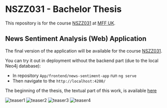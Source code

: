 # NSZZ031 - Bachelor Thesis

This repository is for the course [NSZZ031](https://is.cuni.cz/studium/predmety/index.php?id=8e2d2990881a77e48ecb713cc035bd4b&tid=&do=predmet&kod=NSZZ031&skr=2023) at [MFF UK](https://www.mff.cuni.cz).

## News Sentiment Analysis (Web) Application

The final version of the application will be available for the course [NSZZ031](https://is.cuni.cz/studium/predmety/index.php?id=8e2d2990881a77e48ecb713cc035bd4b&tid=&do=predmet&kod=NSZZ031&skr=2023).

You can try it out in deployment without the backend part (due to the local Neo4j database):

- In repository `App/frontend/news-sentiment-app` run `ng serve`
- Then navigate to the `http://localhost:4200/`

The beginning of the thesis, the textual part of this work, is available [here](better-thesis-master/version/thesis-v1-fixed-typos.pdf)

![teaser1](images/teaser01.png)
![teaser2](images/teaser02.png)
![teaser3](images/teaser03.png)
![teaser4](images/teaser04.png)
